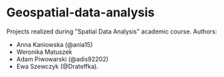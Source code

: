 # Geospatial-data-analysis
Projects realized during "Spatial Data Analysis" academic course. 
Authors: 
* Anna Kaniowska (@ania15) 
* Weronika Matuszek 
* Adam Piwowarski (@adis92202)
* Ewa Szewczyk (@Drateffka).
